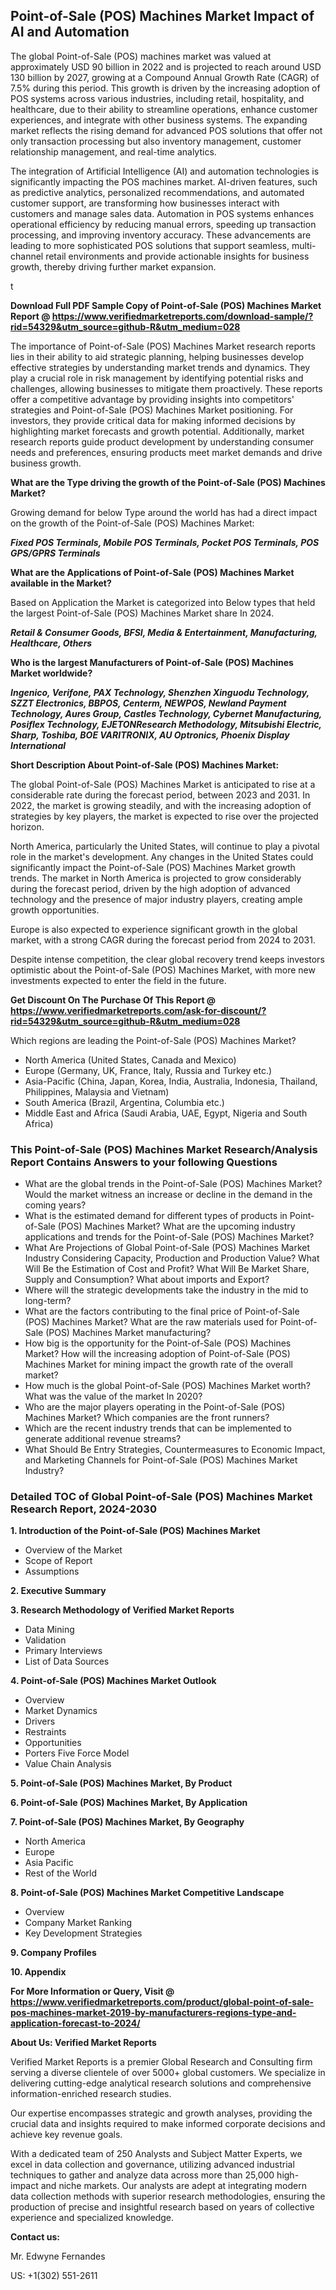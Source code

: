 <h2>Point-of-Sale (POS) Machines Market Impact of AI and Automation</h2><p>The global Point-of-Sale (POS) machines market was valued at approximately USD 90 billion in 2022 and is projected to reach around USD 130 billion by 2027, growing at a Compound Annual Growth Rate (CAGR) of 7.5% during this period. This growth is driven by the increasing adoption of POS systems across various industries, including retail, hospitality, and healthcare, due to their ability to streamline operations, enhance customer experiences, and integrate with other business systems. The expanding market reflects the rising demand for advanced POS solutions that offer not only transaction processing but also inventory management, customer relationship management, and real-time analytics.</p><p>The integration of Artificial Intelligence (AI) and automation technologies is significantly impacting the POS machines market. AI-driven features, such as predictive analytics, personalized recommendations, and automated customer support, are transforming how businesses interact with customers and manage sales data. Automation in POS systems enhances operational efficiency by reducing manual errors, speeding up transaction processing, and improving inventory accuracy. These advancements are leading to more sophisticated POS solutions that support seamless, multi-channel retail environments and provide actionable insights for business growth, thereby driving further market expansion.</p>t</p><p id="" class=""><strong>Download Full PDF Sample Copy of Point-of-Sale (POS) Machines Market Report @ <a href="https://www.verifiedmarketreports.com/download-sample/?rid=54329&utm_source=github-R&utm_medium=028" target="_blank">https://www.verifiedmarketreports.com/download-sample/?rid=54329&utm_source=github-R&utm_medium=028</a></strong></p><p>The importance of&nbsp;Point-of-Sale (POS) Machines Market research reports lies in their ability to aid strategic planning, helping businesses develop effective strategies by understanding market trends and dynamics. They play a crucial role in risk management by identifying potential risks and challenges, allowing businesses to mitigate them proactively. These reports offer a competitive advantage by providing insights into competitors' strategies and Point-of-Sale (POS) Machines Market positioning. For investors, they provide critical data for making informed decisions by highlighting market forecasts and growth potential. Additionally, market research reports guide product development by understanding consumer needs and preferences, ensuring products meet market demands and drive business growth.</p><p><strong>What are the&nbsp;Type driving the growth of the Point-of-Sale (POS) Machines Market?</strong></p><p id="" class="">Growing demand for below Type around the world has had a direct impact on the growth of the Point-of-Sale (POS) Machines Market:</p><em><strong>Fixed POS Terminals, Mobile POS Terminals, Pocket POS Terminals, POS GPS/GPRS Terminals</strong></em></p><strong>What are the&nbsp;Applications&nbsp;of Point-of-Sale (POS) Machines Market available in the Market?</strong></p><p id="" class="">Based on Application the Market is categorized into Below types that held the largest Point-of-Sale (POS) Machines Market share In 2024.</p><em><strong>Retail & Consumer Goods, BFSI, Media & Entertainment, Manufacturing, Healthcare, Others</strong></em></p><strong>Who is the largest Manufacturers of Point-of-Sale (POS) Machines Market worldwide?</strong></p><p><em><strong>Ingenico, Verifone, PAX Technology, Shenzhen Xinguodu Technology, SZZT Electronics, BBPOS, Centerm, NEWPOS, Newland Payment Technology, Aures Group, Castles Technology, Cybernet Manufacturing, Posiflex Technology, EJETONResearch Methodology, Mitsubishi Electric, Sharp, Toshiba, BOE VARITRONIX, AU Optronics, Phoenix Display International</strong></em></p><p id="" class=""><strong>Short Description About Point-of-Sale (POS) Machines Market:</strong></p><p>The global Point-of-Sale (POS) Machines Market is anticipated to rise at a considerable rate during the forecast period, between 2023 and 2031. In 2022, the market is growing steadily, and with the increasing adoption of strategies by key players, the market is expected to rise over the projected horizon.</p><p>North America, particularly the United States, will continue to play a pivotal role in the market's development. Any changes in the United States could significantly impact the Point-of-Sale (POS) Machines Market growth trends. The market in North America is projected to grow considerably during the forecast period, driven by the high adoption of advanced technology and the presence of major industry players, creating ample growth opportunities.</p><p>Europe is also expected to experience significant growth in the global market, with a strong CAGR during the forecast period from 2024 to 2031.</p><p>Despite intense competition, the clear global recovery trend keeps investors optimistic about the Point-of-Sale (POS) Machines Market, with more new investments expected to enter the field in the future.</p><p id="" class=""><strong>Get Discount On The Purchase Of This Report @ <a href="https://www.verifiedmarketreports.com/ask-for-discount/?rid=54329&utm_source=github-R&utm_medium=028" target="_blank">https://www.verifiedmarketreports.com/ask-for-discount/?rid=54329&utm_source=github-R&utm_medium=028</a></strong></p>Which regions are leading the Point-of-Sale (POS) Machines Market?</p><ul><li>North America (United States, Canada and Mexico)</li><li>Europe (Germany, UK, France, Italy, Russia and Turkey etc.)</li><li>Asia-Pacific (China, Japan, Korea, India, Australia, Indonesia, Thailand, Philippines, Malaysia and Vietnam)</li><li>South America (Brazil, Argentina, Columbia etc.)</li><li>Middle East and Africa (Saudi Arabia, UAE, Egypt, Nigeria and South Africa)</li></ul><h3 id="" class="">This Point-of-Sale (POS) Machines Market Research/Analysis Report Contains Answers to your following Questions</h3><ul><li>What are the global trends in the Point-of-Sale (POS) Machines Market? Would the market witness an increase or decline in the demand in the coming years?</li><li>What is the estimated demand for different types of products in Point-of-Sale (POS) Machines Market? What are the upcoming industry applications and trends for the Point-of-Sale (POS) Machines Market?</li><li>What Are Projections of Global Point-of-Sale (POS) Machines Market Industry Considering Capacity, Production and Production Value? What Will Be the Estimation of Cost and Profit? What Will Be Market Share, Supply and Consumption? What about imports and Export?</li><li>Where will the strategic developments take the industry in the mid to long-term?</li><li>What are the factors contributing to the final price of Point-of-Sale (POS) Machines Market? What are the raw materials used for Point-of-Sale (POS) Machines Market manufacturing?</li><li>How big is the opportunity for the Point-of-Sale (POS) Machines Market? How will the increasing adoption of Point-of-Sale (POS) Machines Market for mining impact the growth rate of the overall market?</li><li>How much is the global Point-of-Sale (POS) Machines Market worth? What was the value of the market In 2020?</li><li>Who are the major players operating in the Point-of-Sale (POS) Machines Market? Which companies are the front runners?</li><li>Which are the recent industry trends that can be implemented to generate additional revenue streams?</li><li>What Should Be Entry Strategies, Countermeasures to Economic Impact, and Marketing Channels for Point-of-Sale (POS) Machines Market Industry?</li></ul><h3 id="" class="">Detailed TOC of Global Point-of-Sale (POS) Machines Market Research Report, 2024-2030</h3><p id="" class=""><strong>1. Introduction of the Point-of-Sale (POS) Machines Market</strong></p><ul><li>Overview of the Market</li><li>Scope of Report</li><li>Assumptions</li></ul><p id="" class=""><strong>2. Executive Summary</strong></p><p id="" class=""><strong>3. Research Methodology of Verified Market Reports</strong></p><ul><li>Data Mining</li><li>Validation</li><li>Primary Interviews</li><li>List of Data Sources</li></ul><p id="" class=""><strong>4. Point-of-Sale (POS) Machines Market Outlook</strong></p><ul><li>Overview</li><li>Market Dynamics</li><li>Drivers</li><li>Restraints</li><li>Opportunities</li><li>Porters Five Force Model</li><li>Value Chain Analysis</li></ul><p id="" class=""><strong>5. Point-of-Sale (POS) Machines Market, By Product</strong></p><p id="" class=""><strong>6. Point-of-Sale (POS) Machines Market, By Application</strong></p><p id="" class=""><strong>7. Point-of-Sale (POS) Machines Market, By Geography</strong></p><ul><li>North America</li><li>Europe</li><li>Asia Pacific</li><li>Rest of the World</li></ul><p id="" class=""><strong>8. Point-of-Sale (POS) Machines Market Competitive Landscape</strong></p><ul><li>Overview</li><li>Company Market Ranking</li><li>Key Development Strategies</li></ul><p id="" class=""><strong>9. Company Profiles</strong></p><p id="" class=""><strong>10. Appendix</strong></p><p id="" class=""><strong>For More Information or Query, Visit @ <a href="https://www.verifiedmarketreports.com/product/global-point-of-sale-pos-machines-market-2019-by-manufacturers-regions-type-and-application-forecast-to-2024/" target="_blank">https://www.verifiedmarketreports.com/product/global-point-of-sale-pos-machines-market-2019-by-manufacturers-regions-type-and-application-forecast-to-2024/</a></strong></p><p id="" class=""><strong>About Us: Verified Market Reports</strong></p><p id="" class="">Verified Market Reports is a premier Global Research and Consulting firm serving a diverse clientele of over 5000+ global customers. We specialize in delivering cutting-edge analytical research solutions and comprehensive information-enriched research studies.</p><p id="" class="">Our expertise encompasses strategic and growth analyses, providing the crucial data and insights required to make informed corporate decisions and achieve key revenue goals.</p><p id="" class="">With a dedicated team of 250 Analysts and Subject Matter Experts, we excel in data collection and governance, utilizing advanced industrial techniques to gather and analyze data across more than 25,000 high-impact and niche markets. Our analysts are adept at integrating modern data collection methods with superior research methodologies, ensuring the production of precise and insightful research based on years of collective experience and specialized knowledge.</p><p id="" class=""><strong>Contact us:</strong></p><p id="" class="">Mr. Edwyne Fernandes</p><p id="" class="">US: +1(302) 551-2611</p>